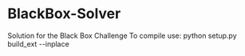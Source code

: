 # BlackBox-Solver
Solution for the Black Box Challenge
To compile use: python setup.py build_ext --inplace
